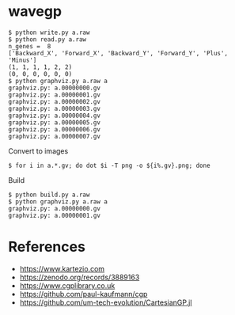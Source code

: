 # wavegp

```
$ python write.py a.raw
$ python read.py a.raw
n_genes =  8
['Backward_X', 'Forward_X', 'Backward_Y', 'Forward_Y', 'Plus', 'Minus']
(1, 1, 1, 1, 2, 2)
(0, 0, 0, 0, 0, 0)
$ python graphviz.py a.raw a
graphviz.py: a.00000000.gv
graphviz.py: a.00000001.gv
graphviz.py: a.00000002.gv
graphviz.py: a.00000003.gv
graphviz.py: a.00000004.gv
graphviz.py: a.00000005.gv
graphviz.py: a.00000006.gv
graphviz.py: a.00000007.gv
```

Convert to images

```
$ for i in a.*.gv; do dot $i -T png -o ${i%.gv}.png; done
```

Build

```
$ python build.py a.raw
$ python graphviz.py a.raw a
graphviz.py: a.00000000.gv
graphviz.py: a.00000001.gv
```

# References

- <https://www.kartezio.com>
- <https://zenodo.org/records/3889163>
- <https://www.cgplibrary.co.uk>
- <https://github.com/paul-kaufmann/cgp>
- <https://github.com/um-tech-evolution/CartesianGP.jl>
